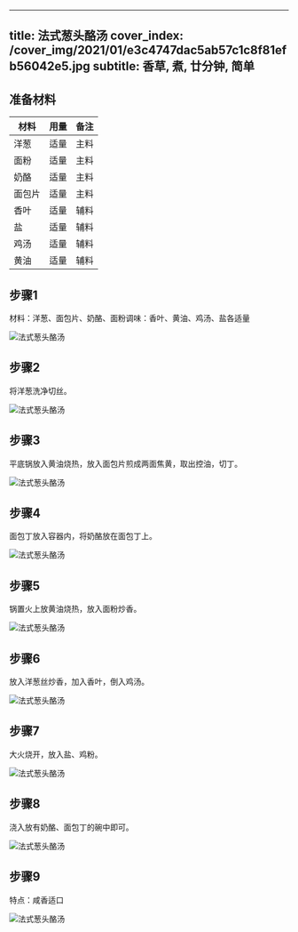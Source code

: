 
---
title: 法式葱头酪汤
cover_index: /cover_img/2021/01/e3c4747dac5ab57c1c8f81efb56042e5.jpg
subtitle: 香草, 煮, 廿分钟, 简单
---

## 准备材料

| 材料     | 用量 | 备注|
| ------- | ----- | --- |
| 洋葱 | 适量| 主料 |
| 面粉 | 适量| 主料 |
| 奶酪 | 适量| 主料 |
| 面包片 | 适量| 主料 |
| 香叶 | 适量| 辅料 |
| 盐 | 适量| 辅料 |
| 鸡汤 | 适量| 辅料 |
| 黄油 | 适量| 辅料 |

## 步骤1

材料：洋葱、面包片、奶酪、面粉调味：香叶、黄油、鸡汤、盐各适量

![法式葱头酪汤](https://i8.meishichina.com/attachment/recipe/201010/201010260122081.jpg?x-oss-process=style/p320) 

## 步骤2

将洋葱洗净切丝。

![法式葱头酪汤](https://i8.meishichina.com/attachment/recipe/201010/201010260122197.jpg?x-oss-process=style/p320) 

## 步骤3

平底锅放入黄油烧热，放入面包片煎成两面焦黄，取出控油，切丁。

![法式葱头酪汤](https://i8.meishichina.com/attachment/recipe/201010/201010260122415.jpg?x-oss-process=style/p320) 

## 步骤4

面包丁放入容器内，将奶酪放在面包丁上。

![法式葱头酪汤](https://i8.meishichina.com/attachment/recipe/201010/201010260123330.jpg?x-oss-process=style/p320) 

## 步骤5

锅置火上放黄油烧热，放入面粉炒香。

![法式葱头酪汤](https://i8.meishichina.com/attachment/recipe/201010/201010260123511.jpg?x-oss-process=style/p320) 

## 步骤6

放入洋葱丝炒香，加入香叶，倒入鸡汤。

![法式葱头酪汤](https://i8.meishichina.com/attachment/recipe/201010/201010260124117.jpg?x-oss-process=style/p320) 

## 步骤7

大火烧开，放入盐、鸡粉。

![法式葱头酪汤](https://i8.meishichina.com/attachment/recipe/201010/201010260124372.jpg?x-oss-process=style/p320) 

## 步骤8

浇入放有奶酪、面包丁的碗中即可。

![法式葱头酪汤](https://i8.meishichina.com/attachment/recipe/201010/201010260124569.jpg?x-oss-process=style/p320) 

## 步骤9

特点：咸香适口

![法式葱头酪汤](https://i8.meishichina.com/attachment/recipe/201010/201010260125450.jpg?x-oss-process=style/p320) 

